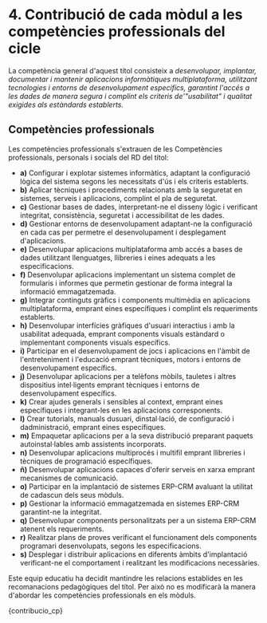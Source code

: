 # 4. Contribució de cada mòdul a les competències professionals del cicle

<!-- Per  a  la  coordinació  del  treball  educatiu,  és  necessari  monitorar  la  manera  com  cada mòdul contribuïx en el desenrotllament de les competències professionals. Això permetrà tindre una idea global de l'organització curricular i ens permetrà, en un nivell més avançat de programació, identificar resultats d'aprenentatge (d'ara en avant RA) clau el desenrotllament dels quals hàgem d'abordar en el nostre mòdul professional.  
Per  a  arribar  a  este  nivell  de  concreció,  proposem  estructurar  una  taula  que  relacione els mòduls amb les competències professionals. L'associació s'establirà segons les orientacions pedagògiques del mateix reial decret que establix el títol i el debatrà l'equip educatiu que hauria de poder realitzar ajustos si ho considera necessari. -->

La competència general d'aquest títol consisteix a *desenvolupar, implantar, documentar i mantenir aplicacions informàtiques multiplataforma, utilitzant tecnologies i entorns de desenvolupament específics, garantint l'accés a les dades de manera segura i complint els criteris de'"usabilitat" i qualitat exigides als estàndards establerts.*

## Competències professionals

Les competències professionals s'extrauen de les Competències professionals, personals i socials del RD del títol:

* **a)** Configurar i explotar sistemes informàtics, adaptant la configuració lògica del sistema segons les necessitats d'ús i els criteris establerts.
* **b)** Aplicar tècniques i procediments relacionats amb la seguretat en sistemes, serveis i aplicacions, complint el pla de seguretat.
* **c)** Gestionar bases de dades, interpretant-ne el disseny lògic i verificant integritat, consistència, seguretat i accessibilitat de les dades.
* **d)** Gestionar entorns de desenvolupament adaptant-ne la configuració en cada cas per permetre el desenvolupament i desplegament d'aplicacions.
* **e)** Desenvolupar aplicacions multiplataforma amb accés a bases de dades utilitzant llenguatges, llibreries i eines adequats a les especificacions.
* **f)** Desenvolupar aplicacions implementant un sistema complet de formularis i informes que permetin gestionar de forma integral la informació emmagatzemada.
* **g)** Integrar continguts gràfics i components multimèdia en aplicacions multiplataforma, emprant eines específiques i complint els requeriments establerts.
* **h)** Desenvolupar interfícies gràfiques d'usuari interactius i amb la usabilitat adequada, emprant components visuals estàndard o implementant components visuals específics.
* **i)** Participar en el desenvolupament de jocs i aplicacions en l'àmbit de l'entreteniment i l'educació emprant tècniques, motors i entorns de desenvolupament específics.
* **j)** Desenvolupar aplicacions per a telèfons mòbils, tauletes i altres dispositius intel·ligents emprant tècniques i entorns de desenvolupament específics.
* **k)** Crear ajudes generals i sensibles al context, emprant eines específiques i integrant-les en les aplicacions corresponents.
* **l)** Crear tutorials, manuals dusuari, dinstal·lació, de configuració i dadministració, emprant eines específiques.
* **m)** Empaquetar aplicacions per a la seva distribució preparant paquets autoinstal·lables amb assistents incorporats.
* **n)** Desenvolupar aplicacions multiprocés i multifil emprant llibreries i tècniques de programació específiques.
* **ñ)** Desenvolupar aplicacions capaces d'oferir serveis en xarxa emprant mecanismes de comunicació.
* **o)** Participar en la implantació de sistemes ERP-CRM avaluant la utilitat de cadascun dels seus mòduls.
* **p)** Gestionar la informació emmagatzemada en sistemes ERP-CRM garantint-ne la integritat.
* **q)** Desenvolupar components personalitzats per a un sistema ERP-CRM atenent els requeriments.
* **r)** Realitzar plans de proves verificant el funcionament dels components programari desenvolupats, segons les especificacions.
* **s)** Desplegar i distribuir aplicacions en diferents àmbits d'implantació verificant-ne el comportament i realitzant les modificacions necessàries.

Este equip educatiu ha decidit mantindre les relacions establides en les recomanacions pedagògiques del títol. Per això no es modificarà la manera d'abordar les competències professionals en els mòduls.

{contribucio_cp}

